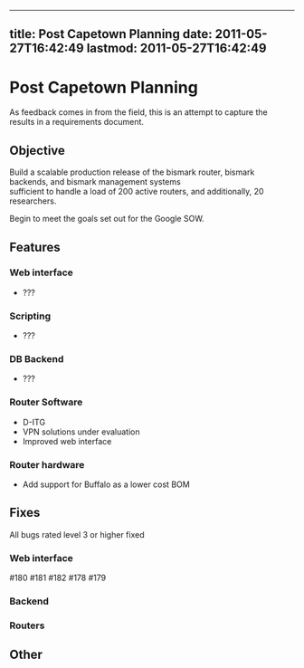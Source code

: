 
---
title: Post Capetown Planning
date: 2011-05-27T16:42:49
lastmod: 2011-05-27T16:42:49
---
Post Capetown Planning
======================

As feedback comes in from the field, this is an attempt to capture the
results in a requirements document.

Objective
---------

Build a scalable production release of the bismark router, bismark
backends, and bismark management systems\
sufficient to handle a load of 200 active routers, and additionally, 20
researchers.

Begin to meet the goals set out for the Google SOW.

Features
--------

### Web interface

-   ???

### Scripting

-   ???

### DB Backend

-   ???

### Router Software

-   D-ITG
-   <link>VPN solutions under evaluation</link>
-   Improved web interface

### Router hardware

-   Add support for Buffalo as a lower cost BOM

Fixes
-----

All bugs rated level 3 or higher fixed

### Web interface

\#180 \#181 \#182 \#178 \#179

### Backend

### Routers

Other
-----
